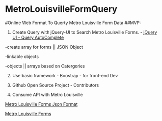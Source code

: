 # MetroLouisvilleFormQuery
#Online Web Format To Querty Metro Louisville Form Data
##MVP:
   1. Create Query with jQuery-UI to Search Metro Louisville Forms.
     -
     [jQuery UI - Query AutoComplete](https://jqueryui.com/autocomplete/)

   -create array for forms || JSON Object

   -linkable objects

   -objects || arrays based on Catergories

   2. Use basic framework - Boostrap - for front-end Dev

   3. Github Open Source Project - Contributors

   4. Consume API with Metro Louisville


   [Metro Louisville Forms Json Format](https://louisvilleky.gov/services/toolbox_forms.json?limit=0)


   [Metro Louisville Forms](https://data.louisvilleky.gov/dataset/louisville-metro-online-forms)
